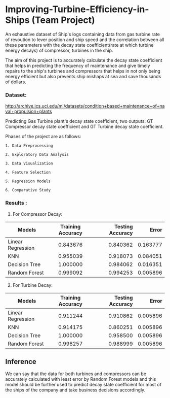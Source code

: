 # Improving-Turbine-Efficiency-in-Ships (Team Project)

An exhaustive dataset of Ship's logs containing data from gas turbine rate of revoution to lever position and ship speed and the correlation between all these parameters with the decay state coefficient(rate at which turbine energy decays) of compressor, turbines in the ship.

The aim of this project is to accurately calculate the decay state coefficient that helps in predicting the frequency of maintenance and give timely repairs to the ship's turbines and compressors that helps in not only being energy efficient but also prevents ship mishaps at sea and save thousands of dollars.  

### Dataset:

http://archive.ics.uci.edu/ml/datasets/condition+based+maintenance+of+naval+propulsion+plants

Predicting Gas Turbine plant's decay state coefficient, two outputs: GT Compressor decay state coefficient and GT Turbine decay state coefficient.

Phases of the project are as follows:

    1. Data Preprocessing
    
    2. Exploratory Data Analysis
    
    3. Data Visualization
    
    4. Feature Selection
    
    5. Regression Models
    
    6. Comparative Study
    
### Results :


1. For Compressor Decay:

| Models               | Training Accuracy  | Testing Accuracy  | Error    |
| -------------        |:------------------:| -----------------:| ------:  |
| Linear Regression    | 0.843676           | 0.840362          | 0.163777 |
| KNN                  | 0.955039           | 0.918073          | 0.084051 |
| Decision Tree        | 1.000000           | 0.984062          | 0.016351 |
| Random Forest        | 0.999092           | 0.994253          | 0.005896 |



 2. For Turbine Decay:

| Models               | Training Accuracy  | Testing Accuracy  | Error    |
| -------------        |:------------------:| -----------------:| ------:  |
| Linear Regression    | 0.911244           | 0.910862          | 0.005896 |
| KNN                  | 0.914175           | 0.860251          | 0.005896 |
| Decision Tree        | 1.000000           | 0.958500          | 0.005896 |
| Random Forest        | 0.998257           | 0.988999          | 0.005896 |




## Inference
We can say that the data for both turbines and compressors can be accurately calculated with least error by Random Forest models and this model should be further used to predict decay state coefficient for most of the ships of the company and take business decisions accordingly.
